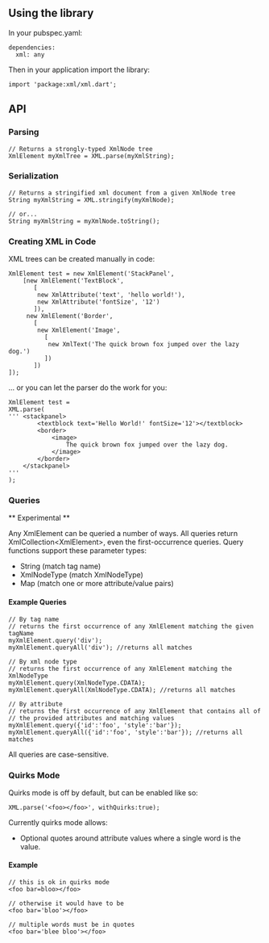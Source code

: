 ## Using the library ##
In your pubspec.yaml:

    dependencies:
      xml: any

Then in your application import the library:
	
    import 'package:xml/xml.dart';

## API ##
	
### Parsing ###
    // Returns a strongly-typed XmlNode tree
    XmlElement myXmlTree = XML.parse(myXmlString);
	
### Serialization ###
	// Returns a stringified xml document from a given XmlNode tree
	String myXmlString = XML.stringify(myXmlNode);
	
	// or...
	String myXmlString = myXmlNode.toString();

### Creating XML in Code ###
XML trees can be created manually in code:

    XmlElement test = new XmlElement('StackPanel',
        [new XmlElement('TextBlock',
           [
            new XmlAttribute('text', 'hello world!'),
            new XmlAttribute('fontSize', '12')
           ]),
         new XmlElement('Border',
           [
            new XmlElement('Image',
              [
               new XmlText('The quick brown fox jumped over the lazy dog.')
              ])
           ])
    ]);

... or you can let the parser do the work for you:

    XmlElement test = 
    XML.parse(
    ''' <stackpanel>
    		<textblock text='Hello World!' fontSize='12'></textblock>
    		<border>
    			<image>
    				The quick brown fox jumped over the lazy dog.
    			</image>
    		</border>
   		</stackpanel>
	'''
	);

### Queries ###
** Experimental **

Any XmlElement can be queried a number of ways.  All queries return 
XmlCollection&lt;XmlElement&gt;, even the first-occurrence queries.
Query functions support these parameter types:

* String (match tag name)
* XmlNodeType (match XmlNodeType)
* Map (match one or more attribute/value pairs)

#### Example Queries ####
    // By tag name
    // returns the first occurrence of any XmlElement matching the given tagName
    myXmlElement.query('div');
    myXmlElement.queryAll('div'); //returns all matches
    
    // By xml node type
    // returns the first occurrence of any XmlElement matching the XmlNodeType
    myXmlElement.query(XmlNodeType.CDATA);
    myXmlElement.queryAll(XmlNodeType.CDATA); //returns all matches

    // By attribute
    // returns the first occurrence of any XmlElement that contains all of
    // the provided attributes and matching values
    myXmlElement.query({'id':'foo', 'style':'bar'});
    myXmlElement.queryAll({'id':'foo', 'style':'bar'}); //returns all matches	

    
All queries are case-sensitive.

### Quirks Mode ###
Quirks mode is off by default, but can be enabled like so:

    XML.parse('<foo></foo>', withQuirks:true);

Currently quirks mode allows:

* Optional quotes around attribute values where a single word is the value.

#### Example ####
    // this is ok in quirks mode
    <foo bar=bloo></foo>
    
    // otherwise it would have to be
    <foo bar='bloo'></foo>
    
    // multiple words must be in quotes
    <foo bar='blee bloo'></foo>
